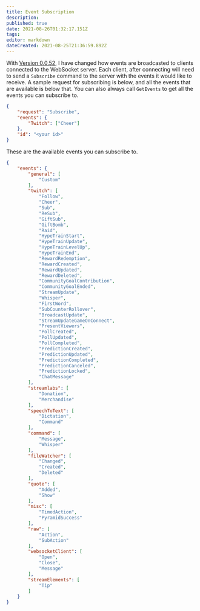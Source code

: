 ```yaml
---
title: Event Subscription
description:
published: true
date: 2021-08-26T01:32:17.151Z
tags:
editor: markdown
dateCreated: 2021-08-25T21:36:59.892Z
---
```


With [Version 0.0.52](/Changelogs/Version-0052), I have changed how events are broadcasted to clients connected to the WebSocket server.  Each client, after connecting will need to send a `Subscribe` command to the server with the events it would like to receive.  A sample request for subscribing is below, and all the events that are available is below that.  You can also always call `GetEvents` to get all the events you can subscribe to.

```json
{
    "request": "Subscribe",
    "events": {
        "Twitch": ["Cheer"]
    },
    "id": "<your id>"
}
```

These are the available events you can subscribe to.
```json
{
    "events": {
        "general": [
            "Custom"
        ],
        "twitch": [
            "Follow",
            "Cheer",
            "Sub",
            "ReSub",
            "GiftSub",
            "GiftBomb",
            "Raid",
            "HypeTrainStart",
            "HypeTrainUpdate",
            "HypeTrainLevelUp",
            "HypeTrainEnd",
            "RewardRedemption",
            "RewardCreated",
            "RewardUpdated",
            "RewardDeleted",
            "CommunityGoalContribution",
            "CommunityGoalEnded",
            "StreamUpdate",
            "Whisper",
            "FirstWord",
            "SubCounterRollover",
            "BroadcastUpdate",
            "StreamUpdateGameOnConnect",
            "PresentViewers",
            "PollCreated",
            "PollUpdated",
            "PollCompleted",
            "PredictionCreated",
            "PredictionUpdated",
            "PredictionCompleted",
            "PredictionCanceled",
            "PredictionLocked",
            "ChatMessage"
        ],
        "streamlabs": [
            "Donation",
            "Merchandise"
        ],
        "speechToText": [
            "Dictation",
            "Command"
        ],
        "command": [
            "Message",
            "Whisper"
        ],
        "fileWatcher": [
            "Changed",
            "Created",
            "Deleted"
        ],
        "quote": [
            "Added",
            "Show"
        ],
        "misc": [
            "TimedAction",
            "PyramidSuccess"
        ],
        "raw": [
            "Action",
            "SubAction"
        ],
        "websocketClient": [
            "Open",
            "Close",
            "Message"
        ],
        "streamElements": [
            "Tip"
        ]
    }
}
```